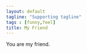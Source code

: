 ```yaml
---
layout: default
tagline: "Supporting tagline"
tags : [funny,feel]
title: My Friend
---
```


You are my friend.